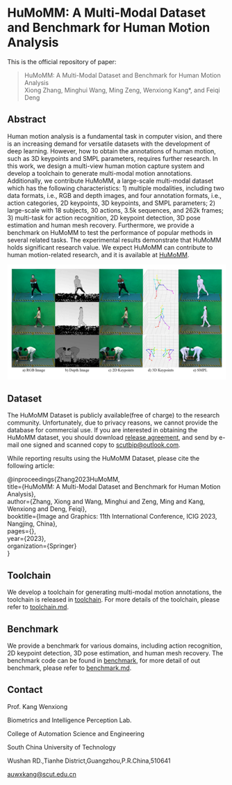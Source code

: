 # HuMoMM: A Multi-Modal Dataset and Benchmark for Human Motion Analysis

This is the official repository of paper:

>HuMoMM: A Multi-Modal Dataset and Benchmark for Human Motion Analysis  
>Xiong Zhang, Minghui Wang, Ming Zeng, Wenxiong Kang*, and Feiqi Deng


## Abstract
Human motion analysis is a fundamental task in computer vision, and there is an increasing demand for versatile datasets with the development of deep learning. However, how to obtain the annotations of human motion, such as 3D keypoints and SMPL parameters, requires further research. In this work, we design a multi-view human motion capture system and develop a toolchain to generate multi-modal motion annotations. Additionally, we contribute HuMoMM, a large-scale multi-modal dataset which has the following characteristics: 1) multiple modalities, including two data formats, i.e., RGB and depth images, and four annotation formats, i.e., action categories, 2D keypoints, 3D keypoints, and SMPL parameters; 2) large-scale with 18 subjects, 30 actions, 3.5k sequences, and 262k frames; 3) multi-task for action recognition, 2D keypoint detection, 3D pose estimation and human mesh recovery. Furthermore, we provide a benchmark on HuMoMM to test the performance of popular methods in several related tasks. The experimental results demonstrate that HuMoMM holds significant research value. We expect HuMoMM can contribute to human motion-related research, and it is available at [HuMoMM](https://github.com/SCUT-BIP-Lab/HuMoMM).

![multi_modal](./assets/multi_modal.jpg)

## Dataset
The HuMoMM Dataset is publicly available(free of charge) to the research community. Unfortunately, due to privacy reasons, we cannot provide the database for commercial use. If you are interested in obtaining the HuMoMM dataset, you should download [release agreement](./assets/HuMoMM%20Release%20Agreement.docx), and send by e-mail one signed and scanned copy to scutbip@outlook.com.

While reporting results using the HuMoMM Dataset, please cite the following article:

@inproceedings{Zhang2023HuMoMM,  
  title={HuMoMM: A Multi-Modal Dataset and Benchmark for Human Motion Analysis},  
  author={Zhang, Xiong and Wang, Minghui and Zeng, Ming and Kang, Wenxiong and Deng, Feiqi},  
  booktitle={Image and Graphics: 11th International Conference, ICIG 2023, Nangjing, China},  
  pages={},  
  year={2023},  
  organization={Springer}  
}  

## Toolchain
We develop a toolchain for generating multi-modal motion annotations, the toolchain is released in [toolchain](./toolchain). For more details of the toolchain, please refer to [toolchain.md](./toolchain/README.md).


## Benchmark
We provide a benchmark for various domains, including action recognition, 2D keypoint detection, 3D pose estimation, and human mesh recovery. The benchmark code can be found in [benchmark](./benchmark/), for more detail of out benchmark, please refer to [benchmark.md](./benchmark/README.md).


## Contact

Prof. Kang Wenxiong

Biometrics and Intelligence Perception Lab.

College of Automation Science and Engineering

South China University of Technology

Wushan RD.,Tianhe District,Guangzhou,P.R.China,510641

auwxkang@scut.edu.cn